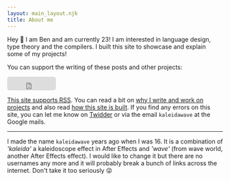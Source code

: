```yaml
---
layout: main_layout.njk
title: About me
---
```


Hey 👋 I am Ben and am currently 23! I am interested in language design, type theory and the compilers. I built this site to showcase and explain some of my projects!

You can support the writing of these posts and other projects:

<iframe src="https://github.com/sponsors/kaleidawave/button" title="Sponsor kaleidawave" height="32" width="114" style="border: 0; border-radius: 6px;"></iframe>

[This site supports RSS](https://kaleidawave.github.io/feed.xml). You can read a bit on [why I write and work on projects](/background) and also read [how this site is built](/architecture). If you find any errors on this site, you can let me know on [Twidder](https://twitter.com/kaleidawave) or via the email `kaleidawave` at the Google mails.

---
I made the name `kaleidawave` years ago when I was 16. It is a combination of *'kaleida'* a kaleidoscope effect in After Effects and *'wave'* (from wave world, another After Effects effect). I would like to change it but there are no usernames any more and it will probably break a bunch of links across the internet. Don't take it too seriously 😜
